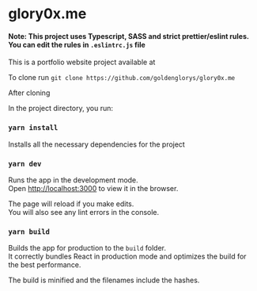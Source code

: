 # glory0x.me

#### Note: This project uses Typescript, SASS and strict prettier/eslint rules. You can edit the rules in `.eslintrc.js` file
This is a portfolio website project available at 

To clone run `git clone https://github.com/goldenglorys/glory0x.me`

After cloning

In the project directory, you run:

### `yarn install`

Installs all the necessary dependencies for the project

### `yarn dev`

Runs the app in the development mode.\
Open [http://localhost:3000](http://localhost:3000) to view it in the browser.

The page will reload if you make edits.\
You will also see any lint errors in the console.

### `yarn build`

Builds the app for production to the `build` folder.\
It correctly bundles React in production mode and optimizes the build for the best performance.

The build is minified and the filenames include the hashes.
